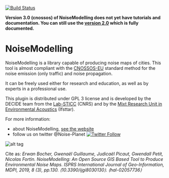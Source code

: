 [![Build Status](https://travis-ci.org/Ifsttar/NoiseModelling.svg?branch=master)](https://travis-ci.org/Ifsttar/NoiseModelling)

**Version 3.0 (cnossos) of NoiseModelling does not yet have tutorials and documentation. You can still use the [version 2.0](https://github.com/Ifsttar/NoiseModelling/tree/master) which is fully documented.**

NoiseModelling
======

NoiseModelling is a library capable of producing noise maps of cities. This tool is almost compliant with the [CNOSSOS-EU](https://circabc.europa.eu/sd/a/9566c5b9-8607-4118-8427-906dab7632e2/Directive_2015_996_EN.pdf) standard method for the noise emission (only traffic) and noise propagation.

It can be freely used either for research and education, as well as by experts in a professional use.

This plugin is distributed under GPL 3 license and is developed by the DECIDE team from the [Lab-STICC](http://www.labsticc.fr/en/teams/m-570-decide.htm) (CNRS) and by the [Mixt Research Unit in Environmental Acoustics](http://www.umrae.fr/) (Ifsttar).

For more information:
* about NoiseModelling, [see the website](http://noise-planet.org/)
* follow us on twitter @Noise-Planet [![Twitter Follow](https://img.shields.io/twitter/follow/noise_planet.svg?style=social&label=Follow)](https://twitter.com/Noise_Planet?lang=en)

![alt tag](http://noise-planet.org/assets/img/logos/Logo_noisemodelling.png)

Cite as: 
*Erwan Bocher, Gwenaël Guillaume, Judicaël Picaut, Gwendall Petit, Nicolas Fortin. NoiseModelling: An Open Source GIS Based Tool to Produce Environmental Noise Maps. ISPRS International Journal of Geo-Information, MDPI, 2019, 8 (3), pp.130. ⟨10.3390/ijgi8030130⟩. ⟨hal-02057736⟩*

